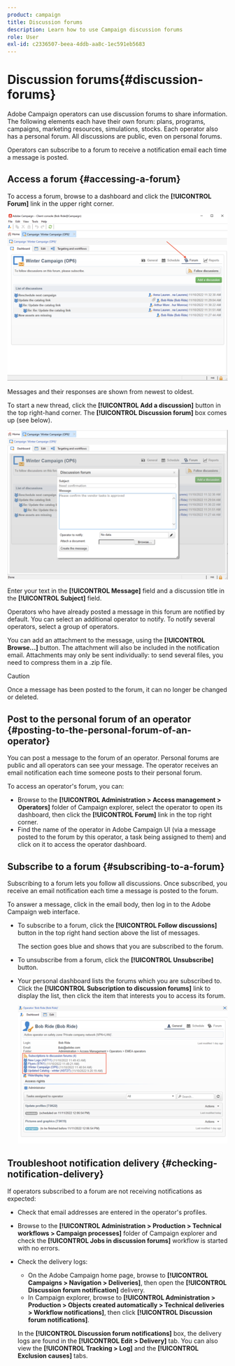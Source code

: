 ```yaml
---
product: campaign
title: Discussion forums
description: Learn how to use Campaign discussion forums
role: User
exl-id: c2336507-beea-4ddb-aa8c-1ec591eb5683
---
```

# Discussion forums{#discussion-forums}

Adobe Campaign operators can use discussion forums to share information. The following elements each have their own forum: plans, programs, campaigns, marketing resources, simulations, stocks. Each operator also has a personal forum. All discussions are public, even on personal forums.

Operators can subscribe to a forum to receive a notification email each time a message is posted.

## Access a forum {#accessing-a-forum}

To access a forum, browse to a dashboard and click the **[!UICONTROL Forum]** link in the upper right corner. 

![](assets/mrm-forum-icon.png)

Messages and their responses are shown from newest to oldest.

To start a new thread, click the **[!UICONTROL Add a discussion]** button in the top right-hand corner. The **[!UICONTROL Discussion forum]** box comes up (see below).

![](assets/mrm-forum-new-thread.png)


Enter your text in the **[!UICONTROL Message]** field and a discussion title in the **[!UICONTROL Subject]** field.

Operators who have already posted a message in this forum are notified by default. You can select an additional operator to notify. To notify several operators, select a group of operators.

You can add an attachment to the message, using the  **[!UICONTROL Browse...]** button. The attachment will also be included in the notification email. Attachments may only be sent individually: to send several files, you need to compress them in a .zip file.

>[!CAUTION]
>
>Once a message has been posted to the forum, it can no longer be changed or deleted.

## Post to the personal forum of an operator {#posting-to-the-personal-forum-of-an-operator}

You can post a message to the forum of an operator. Personal forums are public and all operators can see your message. The operator receives an email notification each time someone posts to their personal forum.

To access an operator's forum, you can:

* Browse to the **[!UICONTROL Administration > Access management > Operators]** folder of Campaign explorer, select the operator to open its dashboard, then click the **[!UICONTROL Forum]** link in the top right corner.
* Find the name of the operator in Adobe Campaign UI (via a message posted to the forum by this operator, a task being assigned to them) and click on it to access the operator dashboard.

## Subscribe to a forum {#subscribing-to-a-forum}

Subscribing to a forum lets you follow all discussions. Once subscribed, you receive an email notification each time a message is posted to the forum. 

To answer a message, click in the email body, then log in to the Adobe Campaign web interface. 

* To subscribe to a forum, click the **[!UICONTROL Follow discussions]** button in the top right hand section above the list of messages.

  The section goes blue and shows that you are subscribed to the forum.

* To unsubscribe from a forum, click the **[!UICONTROL Unsubscribe]** button.

* Your personal dashboard lists the forums which you are subscribed to. Click the **[!UICONTROL Subscription to discussion forums]** link to display the list, then click the item that interests you to access its forum.

  ![](assets/forum-subscribed.png)


## Troubleshoot notification delivery {#checking-notification-delivery}

If operators subscribed to a forum are not receiving notifications as expected:

* Check that email addresses are entered in the operator's profiles.
* Browse to the **[!UICONTROL Administration > Production > Technical workflows > Campaign processes]** folder of Campaign explorer and check the **[!UICONTROL Jobs in discussion forums]** workflow is started with no errors.
* Check the delivery logs:

    * On the Adobe Campaign home page, browse to **[!UICONTROL Campaigns > Navigation > Deliveries]**, then open the **[!UICONTROL Discussion forum notification]** delivery.
    * In Campaign explorer, browse to **[!UICONTROL Administration > Production > Objects created automatically > Technical deliveries > Workflow notifications]**, then click **[!UICONTROL Discussion forum notifications]**.

  In the **[!UICONTROL Discussion forum notifications]** box, the delivery logs are found in the **[!UICONTROL Edit > Delivery]** tab. You can also view the **[!UICONTROL Tracking > Log]** and the **[!UICONTROL Exclusion causes]** tabs.
